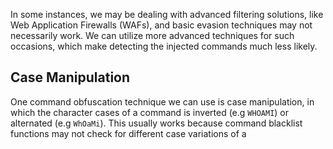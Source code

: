 In some instances, we may be dealing with advanced filtering solutions, like Web Application Firewalls (WAFs), and basic evasion techniques may not necessarily work. We can utilize more advanced techniques for such occasions, which make detecting the injected commands much less likely.
## Case Manipulation
One command obfuscation technique we can use is case manipulation, in which the character cases of a command is inverted (e.g `WHOAMI`) or alternated (e.g `WhOaMi`). This usually works because command blacklist functions may not  check for different case variations of a 